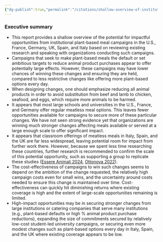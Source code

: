 ```yaml
---
{"dg-publish":true,"permalink":"/citations/shallow-overview-of-institutional-plant-based-meal-campaigns-in-the-us-and-western-europe-rethink-priorities/","tags":["institutional_change EU USA"],"created":"2025-10-23T11:06:11.675+01:00","updated":"2025-10-23T11:06:11.697+01:00"}
---
```


### Executive summary
* This report provides a shallow overview of the potential for impactful opportunities from institutional plant-based meal campaigns in the U.S., France, Germany, UK, Spain, and Italy based on reviewing existing research and speaking with organizations conducting such campaigns.
* Campaigns that seek to make plant-based meals the default or set ambitious targets to reduce animal product purchases appear to offer potentially large effects. However, these campaigns may have lower chances of winning these changes and ensuring they are held, compared to less restrictive changes like offering more plant-based options every day.
* When designing changes, one should emphasize reducing all animal products in order to avoid substitution from beef and lamb to chicken, seafood, and eggs, which require more animals to be harmed.
* It appears that most large schools and universities in the U.S., France, and Germany offer regular meatless meal options. This leaves fewer opportunities available for campaigns to secure more of these particular changes. We have not seen strong evidence yet that organizations are winning much stronger changes affecting meals available or served at a large enough scale to offer significant impact.
* It appears that classroom offerings of meatless meals in Italy, Spain, and the UK are far less widespread, leaving potential room for impact from further work there. However, because we spent less time researching these countries, further research is recommended to confirm the scale of this potential opportunity, such as supporting a group to replicate these studies ([Essere Animali 2024](https://perma.cc/3Y2K-N8HP), [Ottonova 2022](https://perma.cc/L8YQ-W7XX)).
* The cost-effectiveness of campaigns to win such changes seems to depend on the ambition of the change requested, the relatively high campaign costs even for small wins, and the uncertainty around costs needed to ensure this change is maintained over time. Cost-effectiveness can quickly hit diminishing returns where existing coverage is high and the extent of large-scale opportunities remaining is limited.
* High-impact opportunities may be in securing stronger changes from large institutions or catering companies that serve many institutions (e.g., plant-based defaults or high % animal product purchase reductions), expanding the size of commitments secured by relatively low-cost student-led university campaigns, or securing even more modest changes such as plant-based options every day in Italy, Spain, and the UK where existing coverage appears to be low.